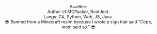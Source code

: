 <div align="center">AcaiBerii</div>
<div align="center">Author of MCPacker, BootJect.</div>
<div align="center">Langs: C#, Python, Web, JS, Java.</div>
<div align="center">😎 Banned from a Minecraft realm because I wrote a sign that said "Cope, mom said so." 😎</div>
